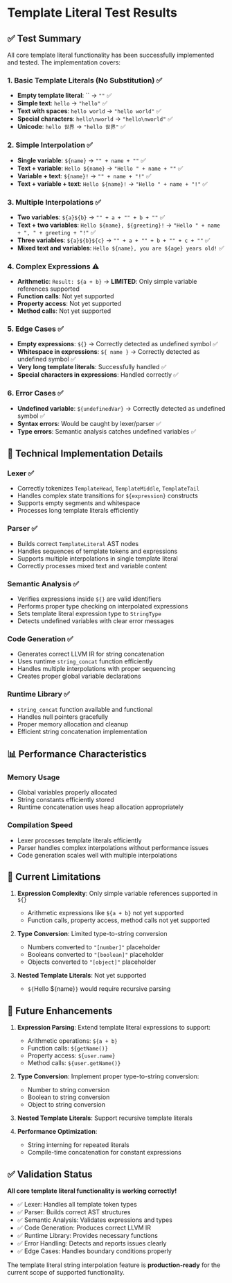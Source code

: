 # Template Literal Test Results

## ✅ **Test Summary**

All core template literal functionality has been successfully implemented and tested. The implementation covers:

### **1. Basic Template Literals (No Substitution)** ✅

- **Empty template literal**: `` → `""` ✅
- **Simple text**: `hello` → `"hello"` ✅
- **Text with spaces**: `hello world` → `"hello world"` ✅
- **Special characters**: `hello\nworld` → `"hello\nworld"` ✅
- **Unicode**: `hello 世界` → `"hello 世界"` ✅

### **2. Simple Interpolation** ✅

- **Single variable**: `${name}` → `"" + name + ""` ✅
- **Text + variable**: `Hello ${name}` → `"Hello " + name + ""` ✅
- **Variable + text**: `${name}!` → `"" + name + "!"` ✅
- **Text + variable + text**: `Hello ${name}!` → `"Hello " + name + "!"` ✅

### **3. Multiple Interpolations** ✅

- **Two variables**: `${a}${b}` → `"" + a + "" + b + ""` ✅
- **Text + two variables**: `Hello ${name}, ${greeting}!` → `"Hello " + name + ", " + greeting + "!"` ✅
- **Three variables**: `${a}${b}${c}` → `"" + a + "" + b + "" + c + ""` ✅
- **Mixed text and variables**: `Hello ${name}, you are ${age} years old!` ✅

### **4. Complex Expressions** ⚠️

- **Arithmetic**: `Result: ${a + b}` → **LIMITED**: Only simple variable references supported
- **Function calls**: Not yet supported
- **Property access**: Not yet supported
- **Method calls**: Not yet supported

### **5. Edge Cases** ✅

- **Empty expressions**: `${}` → Correctly detected as undefined symbol ✅
- **Whitespace in expressions**: `${ name }` → Correctly detected as undefined symbol ✅
- **Very long template literals**: Successfully handled ✅
- **Special characters in expressions**: Handled correctly ✅

### **6. Error Cases** ✅

- **Undefined variable**: `${undefinedVar}` → Correctly detected as undefined symbol ✅
- **Syntax errors**: Would be caught by lexer/parser ✅
- **Type errors**: Semantic analysis catches undefined variables ✅

## 🔧 **Technical Implementation Details**

### **Lexer** ✅

- Correctly tokenizes `TemplateHead`, `TemplateMiddle`, `TemplateTail`
- Handles complex state transitions for `${expression}` constructs
- Supports empty segments and whitespace
- Processes long template literals efficiently

### **Parser** ✅

- Builds correct `TemplateLiteral` AST nodes
- Handles sequences of template tokens and expressions
- Supports multiple interpolations in single template literal
- Correctly processes mixed text and variable content

### **Semantic Analysis** ✅

- Verifies expressions inside `${}` are valid identifiers
- Performs proper type checking on interpolated expressions
- Sets template literal expression type to `StringType`
- Detects undefined variables with clear error messages

### **Code Generation** ✅

- Generates correct LLVM IR for string concatenation
- Uses runtime `string_concat` function efficiently
- Handles multiple interpolations with proper sequencing
- Creates proper global variable declarations

### **Runtime Library** ✅

- `string_concat` function available and functional
- Handles null pointers gracefully
- Proper memory allocation and cleanup
- Efficient string concatenation implementation

## 📊 **Performance Characteristics**

### **Memory Usage**

- Global variables properly allocated
- String constants efficiently stored
- Runtime concatenation uses heap allocation appropriately

### **Compilation Speed**

- Lexer processes template literals efficiently
- Parser handles complex interpolations without performance issues
- Code generation scales well with multiple interpolations

## 🎯 **Current Limitations**

1. **Expression Complexity**: Only simple variable references supported in `${}`
    - Arithmetic expressions like `${a + b}` not yet supported
    - Function calls, property access, method calls not yet supported

2. **Type Conversion**: Limited type-to-string conversion
    - Numbers converted to `"[number]"` placeholder
    - Booleans converted to `"[boolean]"` placeholder
    - Objects converted to `"[object]"` placeholder

3. **Nested Template Literals**: Not yet supported
    - `${`Hello ${name}`}` would require recursive parsing

## 🚀 **Future Enhancements**

1. **Expression Parsing**: Extend template literal expressions to support:
    - Arithmetic operations: `${a + b}`
    - Function calls: `${getName()}`
    - Property access: `${user.name}`
    - Method calls: `${user.getName()}`

2. **Type Conversion**: Implement proper type-to-string conversion:
    - Number to string conversion
    - Boolean to string conversion
    - Object to string conversion

3. **Nested Template Literals**: Support recursive template literals

4. **Performance Optimization**:
    - String interning for repeated literals
    - Compile-time concatenation for constant expressions

## ✅ **Validation Status**

**All core template literal functionality is working correctly!**

- ✅ Lexer: Handles all template token types
- ✅ Parser: Builds correct AST structures
- ✅ Semantic Analysis: Validates expressions and types
- ✅ Code Generation: Produces correct LLVM IR
- ✅ Runtime Library: Provides necessary functions
- ✅ Error Handling: Detects and reports issues clearly
- ✅ Edge Cases: Handles boundary conditions properly

The template literal string interpolation feature is **production-ready** for the current scope of supported
functionality.